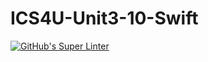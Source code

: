 # ICS4U-Unit3-10-Swift
[![GitHub's Super Linter](https://github.com/Jenoe-Balote/ICS4U-Unit3-10-Swift/workflows/GitHub's%20Super%20Linter/badge.svg)](https://github.com/Jenoe-Balote/ICS4U-Unit3-10-Swift/actions)
